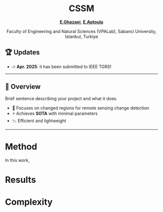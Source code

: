 
<div align="center">
 
#  CSSM

[**E.Ghazaei**](https://yourlink), [**E.Aptoula**](https://yourlink) 

 Faculty of Engineering and Natural Sciences (VPALab), Sabanci University, Istanbul, Turkiye


</div>




## 🏆 Updates

- 🔥 **Apr. 2025**: it has been submitted to IEEE TGRS!


---


## 🚀 Overview

Brief sentence describing your project and what it does.

- 🧠 Focuses on changed regions for remote sensing change detection
- ⚡ Achieves **SOTA** with minimal parameters
- 📉 Efficient and lightweight

---
# Method

In this work, 


# Results


# Complexity
